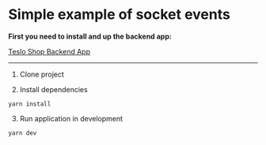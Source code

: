 # Simple example of socket events

**First you need to install and up the backend app:**

[Teslo Shop Backend App](https://github.com/TomasAntunez/teslo-shop)

---
1. Clone project

2. Install dependencies
```
yarn install
```
3. Run application in development
```
yarn dev
```
